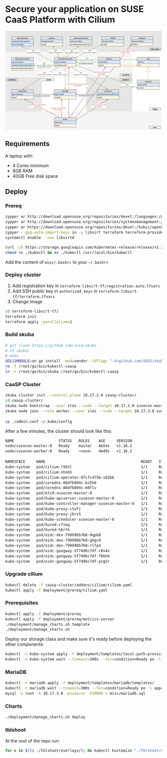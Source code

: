 # Secure your application on SUSE CaaS Platform with Cilium

![](susecon2020.png)

## Requirements

A laptop with:
* 4 Cores minimum
* 8GB RAM
* 40GB Free disk space

## Deploy

### Prereq

```bash
zypper ar http://download.opensuse.org/repositories/devel:/languages:/go/openSUSE_Leap_15.1/devel:languages:go.repo
zypper ar http://download.opensuse.org/repositories/systemsmanagement:/terraform/openSUSE_Leap_15.1/systemsmanagement:terraform.repo
zypper ar https://download.opensuse.org/repositories/devel:/kubic/openSUSE_Leap_15.1/devel:kubic.repo
zypper --gpg-auto-import-keys in -y libvirt terraform terraform-provider-libvirt go1.14 git helm curl mariadb-client
systemctl enable --now libvirtd
```

```bash
curl -LO https://storage.googleapis.com/kubernetes-release/release/v1.16.2/bin/linux/amd64/kubectl
chmod +x ./kubectl && mv ./kubectl /usr/local/bin/kubectl
```

Add the content of `misc/.bashrc` to your `~/.bashrc`

### Deploy cluster

1. Add registration key in `terraform-libvirt-tf/registration.auto.tfvars`
2. Add SSH public key in `authorized_keys` in `terraform-libvirt-tf/terraform.tfvars`
3. Change image

```bash
cd terraform-libvirt-tf/
terraform init
terraform apply -parallelism=1
```

### Build skuba

```bash
# git clone https://github.com/suse/skuba
# cd skuba/
# make
GO111MODULE=on go install -mod=vendor -ldflags "-X=github.com/SUSE/skuba/pkg/skuba.Version=1.2.2 -X=github.com/SUSE/skuba/pkg/skuba.BuildDate=20200416 -X=github.com/SUSE/skuba/pkg/skuba.Tag= -X=github.com/SUSE/skuba/pkg/skuba.ClosestTag=v1.2.2-3-gfcea4dae" -tags development ./cmd/...
rm -f /root/go/bin/kubectl-caasp
ln -s /root/go/bin/skuba /root/go/bin/kubectl-caasp
```

### CaaSP Cluster

```bash
skuba cluster init --control-plane 10.17.2.0 caasp-cluster/
cd caasp-cluster/
skuba node bootstrap --user sles --sudo --target 10.17.2.0 susecon-master-0 -v4
skuba node join --role worker --user sles --sudo --target 10.17.3.0 susecon-worker-0 -v4

cp ./admin.conf ~/.kube/config
```

After a few minutes, the cluster should look like this:

```bash
NAME                    STATUS   ROLES    AGE     VERSION
node/susecon-master-0   Ready    master   6m54s   v1.16.2
node/susecon-worker-0   Ready    <none>   4m49s   v1.16.2

NAMESPACE     NAME                                           READY   STATUS    RESTARTS   AGE
kube-system   pod/cilium-l95nl                               1/1     Running   0          4m49s
kube-system   pod/cilium-nhnb5                               1/1     Running   0          6m35s
kube-system   pod/cilium-operator-97cfc4756-s82b6            1/1     Running   0          6m35s
kube-system   pod/coredns-88dfb894c-bz5h6                    1/1     Running   0          6m35s
kube-system   pod/coredns-88dfb894c-m8flv                    1/1     Running   0          6m35s
kube-system   pod/etcd-susecon-master-0                      1/1     Running   0          5m34s
kube-system   pod/kube-apiserver-susecon-master-0            1/1     Running   0          5m38s
kube-system   pod/kube-controller-manager-susecon-master-0   1/1     Running   0          5m38s
kube-system   pod/kube-proxy-ctwfj                           1/1     Running   0          6m35s
kube-system   pod/kube-proxy-j6rs5                           1/1     Running   0          4m49s
kube-system   pod/kube-scheduler-susecon-master-0            1/1     Running   0          5m42s
kube-system   pod/kured-cftmq                                1/1     Running   0          2m38s
kube-system   pod/kured-h6rth                                1/1     Running   0          4m54s
kube-system   pod/oidc-dex-799996b768-9qpb8                  1/1     Running   0          6m35s
kube-system   pod/oidc-dex-799996b768-gkgc9                  1/1     Running   0          6m35s
kube-system   pod/oidc-dex-799996b768-rlfp4                  1/1     Running   0          6m35s
kube-system   pod/oidc-gangway-5f7496c7df-c8v4x              1/1     Running   0          6m35s
kube-system   pod/oidc-gangway-5f7496c7df-f8khk              1/1     Running   0          6m35s
kube-system   pod/oidc-gangway-5f7496c7df-pzg5r              1/1     Running   0          6m35s
```

### Upgrade cilium

```bash
kubectl delete -f caasp-cluster/addons/cilium/cilium.yaml
kubectl apply -f deployment/prereq/cilium.yaml
```

### Prerequisites

```bash
kubectl apply -f deployment/prereq
kubectl apply -f deployment/prereq/metrics-server
./deployment/manage_charts.sh template
./deployment/manage_charts.sh
```

Deploy our storage class and make sure it's ready
before deploying the other components:

```bash
kubectl -n kube-system apply -f deployment/templates/local-path-provisioner/templates/
kubectl -n kube-system wait --timeout=300s --for=condition=Ready po -l app.kubernetes.io/name=local-path-provisioner
```

### MariaDB

```bash
kubectl -n mariadb apply -f deployment/templates/mariadb/templates/
kubectl -n mariadb wait --timeout=300s --for=condition=Ready po -l app=mariadb
mysql -u root -h 10.17.3.0 -psusecon -P30006 < misc/mariadb.sql
```

### Charts

```bash
./deployment/manage_charts.sh deploy
```

### tblshoot

At the root of the repo run:

```bash
for e in $(ls ./tblshoot/overlays/); do kubectl kustomize "./tblshoot/overlays/$e" | kubectl apply -f -; done
```
